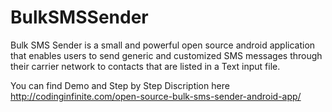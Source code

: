 # BulkSMSSender
Bulk SMS Sender is a small and powerful open source android application that enables users to send generic and customized SMS messages through their carrier network to contacts that are listed in a Text input file.

You can find Demo and Step by Step Discription here http://codinginfinite.com/open-source-bulk-sms-sender-android-app/

